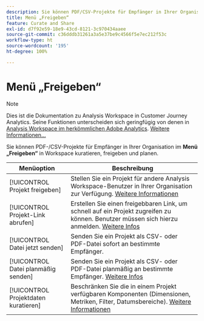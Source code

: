 ```yaml
---
description: Sie können PDF/CSV-Projekte für Empfänger in Ihrer Organisation kuratieren, freigeben und planen.
title: Menü „Freigeben“
feature: Curate and Share
exl-id: d7f92e59-18e9-43cd-8121-3c970434aaee
source-git-commit: c36dddb31261a3a5e37be9c4566f5e7ec212f53c
workflow-type: ht
source-wordcount: '195'
ht-degree: 100%

---
```


# Menü „Freigeben“

>[!NOTE]
>
>Dies ist die Dokumentation zu Analysis Workspace in Customer Journey Analytics. Seine Funktionen unterscheiden sich geringfügig von denen in [Analysis Workspace im herkömmlichen Adobe Analytics](https://experienceleague.adobe.com/docs/analytics/analyze/analysis-workspace/home.html?lang=de). [Weitere Informationen...](/help/getting-started/cja-aa.md)

Sie können PDF-/CSV-Projekte für Empfänger in Ihrer Organisation im **Menü „Freigeben“** in Workspace kuratieren, freigeben und planen.

| Menüoption | Beschreibung |
| --- | --- |
| [!UICONTROL Projekt freigeben] | Stellen Sie ein Projekt für andere Analysis Workspace-Benutzer in Ihrer Organisation zur Verfügung. [Weitere Informationen](https://experienceleague.adobe.com/docs/analytics/analyze/analysis-workspace/curate-share/share-projects.html?lang=de) |
| [!UICONTROL Projekt-Link abrufen] | Erstellen Sie einen freigebbaren Link, um schnell auf ein Projekt zugreifen zu können. Benutzer müssen sich hierzu anmelden. [Weitere Infos](https://experienceleague.adobe.com/docs/analytics/analyze/analysis-workspace/curate-share/shareable-links.html?lang=de) |
| [!UICONTROL Datei jetzt senden] | Senden Sie ein Projekt als CSV- oder PDF-Datei sofort an bestimmte Empfänger. |
| [!UICONTROL Datei planmäßig senden] | Senden Sie ein Projekt als CSV- oder PDF-Datei planmäßig an bestimmte Empfänger. [Weitere Infos](https://experienceleague.adobe.com/docs/analytics/analyze/analysis-workspace/curate-share/t-schedule-report.html?lang=de) |
| [!UICONTROL Projektdaten kuratieren] | Beschränken Sie die in einem Projekt verfügbaren Komponenten (Dimensionen, Metriken, Filter, Datumsbereiche). [Weitere Informationen](https://experienceleague.adobe.com/docs/analytics/analyze/analysis-workspace/curate-share/curate.html?lang=de) |
